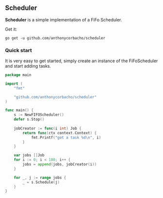 ## Scheduler

**Scheduler** is a simple implementation of a FiFo Scheduler.

Get it:
```
go get -u github.com/anthonycorbacho/scheduler
```

### Quick start
It is very easy to get started, simply create an instance of the FiFoScheduler and start adding tasks.

```go
package main

import (
	"fmt"

	"github.com/anthonycorbacho/scheduler"
)

func main() {
	s := NewFIFOScheduler()
	defer s.Stop()
	
	jobCreator := func(i int) Job {
		return func(ctx context.Context) {
			fmt.Printf("got a task %d\n", i)
		}
	}

	var jobs []Job
	for i := 0; i < 100; i++ {
		jobs = append(jobs, jobCreator(i))
	}

	for _, j := range jobs {
		_ = s.Schedule(j)
	}
}
```

